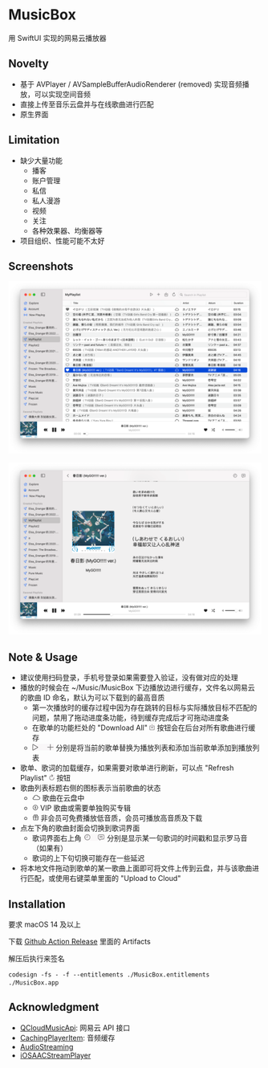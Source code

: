 # MusicBox

用 SwiftUI 实现的网易云播放器

## Novelty

- 基于 AVPlayer / AVSampleBufferAudioRenderer (removed) 实现音频播放，可以实现空间音频
- 直接上传至音乐云盘并与在线歌曲进行匹配
- 原生界面

## Limitation

- 缺少大量功能
  - 播客
  - 账户管理
  - 私信
  - 私人漫游
  - 视频
  - 关注
  - 各种效果器、均衡器等
- 项目组织、性能可能不太好

## Screenshots

![歌单](./Screenshots/playlist.png)

![歌词](./Screenshots/lyric.png)

## Note & Usage

- 建议使用扫码登录，手机号登录如果需要登入验证，没有做对应的处理
- 播放的时候会在 ~/Music/MusicBox 下边播放边进行缓存，文件名以网易云的歌曲 ID 命名，默认为可以下载到的最高音质
  - 第一次播放时的缓存过程中因为存在跳转的目标与实际播放目标不匹配的问题，禁用了拖动进度条功能，待到缓存完成后才可拖动进度条
  - 在歌单的功能栏处的 "Download All" ![Download ALl](./Screenshots/download_all.png) 按钮会在后台对所有歌曲进行缓存
  - ![play_all_add_all](./Screenshots/play_all_add_all.png) 分别是将当前的歌单替换为播放列表和添加当前歌单添加到播放列表
- 歌单、歌词的加载缓存，如果需要对歌单进行刷新，可以点 "Refresh Playlist" ![Refresh Playlist](./Screenshots/refresh_playlist.png) 按钮
- 歌曲列表标题右侧的图标表示当前歌曲的状态
  - ![cloud](./Screenshots/cloud.png) 歌曲在云盘中
  - ![dollar](./Screenshots/dollar.png) VIP 歌曲或需要单独购买专辑
  - ![gift](./Screenshots/gift.png) 非会员可免费播放低音质，会员可播放高音质及下载
- 点左下角的歌曲封面会切换到歌词界面
  - 歌词界面右上角 ![timestamp_roma](./Screenshots/timestamp_roma.png) 分别是显示某一句歌词的时间戳和显示罗马音（如果有）
  - 歌词的上下句切换可能存在一些延迟
- 将本地文件拖动到歌单的某一歌曲上面即可将文件上传到云盘，并与该歌曲进行匹配，或使用右键菜单里面的 "Upload to Cloud"

## Installation

要求 macOS 14 及以上

下载 [Github Action Release](https://github.com/zeyugao/MusicBox/actions/workflows/build.yml) 里面的 Artifacts

解压后执行来签名

```shell
codesign -fs - -f --entitlements ./MusicBox.entitlements ./MusicBox.app
```

## Acknowledgment

- [QCloudMusicApi](https://github.com/s12mmm3/QCloudMusicApi): 网易云 API 接口
- [CachingPlayerItem](https://github.com/sukov/CachingPlayerItem): 音频缓存
- [AudioStreaming](https://github.com/dimitris-c/AudioStreaming)
- [iOSAACStreamPlayer](https://github.com/UFOooX/iOSAACStreamPlayer)

